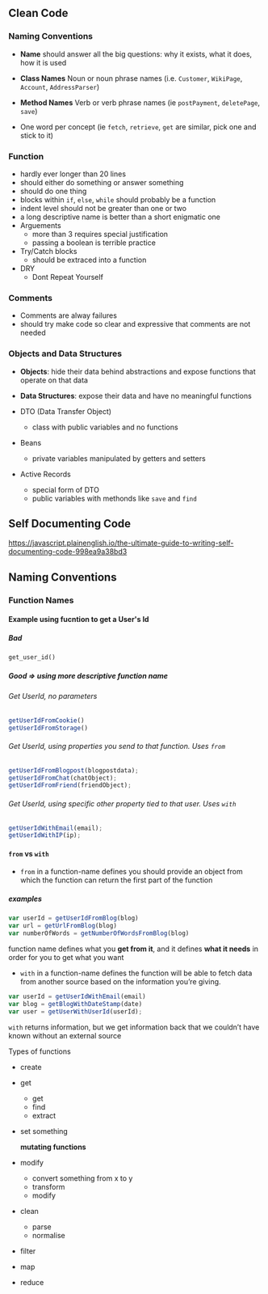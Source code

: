 ## Clean Code

### Naming Conventions

- **Name** should answer all the big questions: why it exists, what it does, how it is used

- **Class Names** Noun or noun phrase names (i.e. `Customer`, `WikiPage`, `Account`, `AddressParser`)
- **Method Names** Verb or verb phrase names (ie `postPayment`, `deletePage`, `save`)
- One word per concept (ie `fetch`, `retrieve`, `get` are similar, pick one and stick to it)



### Function

- hardly ever longer than 20 lines
- should either do something or answer something
- should do one thing
- blocks within `if`, `else`, `while` should probably be a function
- indent level should not be greater than one or two
- a long descriptive name is better than a short enigmatic one
- Arguements
  - more than 3 requires special justification
  - passing a boolean is terrible practice
- Try/Catch blocks
  - should be extraced into a function
- DRY
  - Dont Repeat Yourself



### Comments

- Comments are alway failures
- should try make code so clear and expressive that comments are not needed



### Objects and Data Structures

- **Objects**: hide their data behind abstractions and expose functions that operate on that data

- **Data Structures**: expose their data and have no meaningful functions

- DTO (Data Transfer Object)

  - class with public variables and no functions

- Beans

  - private variables manipulated by getters and setters

- Active Records

  - special form of DTO
  - public variables with methonds like `save` and `find`

  



## Self Documenting Code

https://javascript.plainenglish.io/the-ultimate-guide-to-writing-self-documenting-code-998ea9a38bd3

## Naming Conventions



### Function Names

#### Example using fucntion to get a User's Id

##### Bad

```python
get_user_id()
```

##### Good => using more descriptive function name

###### 	Get UserId, no parameters

```javascript
getUserIdFromCookie()
getUserIdFromStorage()
```

###### 	Get UserId, using properties you send to that function.   Uses `from`

```javascript
getUserIdFromBlogpost(blogpostdata);
getUserIdFromChat(chatObject);
getUserIdFromFriend(friendObject);
```

###### 	Get UserId, using specific other property tied to that user.  Uses `with`

```javascript
getUserIdWithEmail(email);
getUserIdWithIP(ip);
```



#### `from`  vs  `with`

- `from` in a function-name defines you should provide an object from which the function can return the first part of the function

##### examples

```javascript
var userId = getUserIdFromBlog(blog)
var url = getUrlFromBlog(blog)
var numberOfWords = getNumberOfWordsFromBlog(blog)
```

function name defines what you **get from it**, and it defines **what it needs** in order for you to get what you want



- `with` in a function-name defines the function will be able to fetch data from another source based on the information you’re giving.

```javascript
var userId = getUserIdWithEmail(email)
var blog = getBlogWithDateStamp(date)
var user = getUserWithUserId(userId);
```

`with` returns information, but we get information back that we couldn’t have known without an external source



Types of functions

- create

- get

  - get
  - find
  - extract

- set something

  

  **mutating functions**

- modify

  - convert something from x to y
  - transform
  - modify

- clean

  - parse
  - normalise



- filter
- map
- reduce


